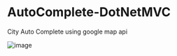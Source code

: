 # AutoComplete-DotNetMVC
City Auto Complete using google map api 

![image](https://cloud.githubusercontent.com/assets/12031960/24827680/5103a6da-1c57-11e7-8d50-f1ac9f6845d3.png)
